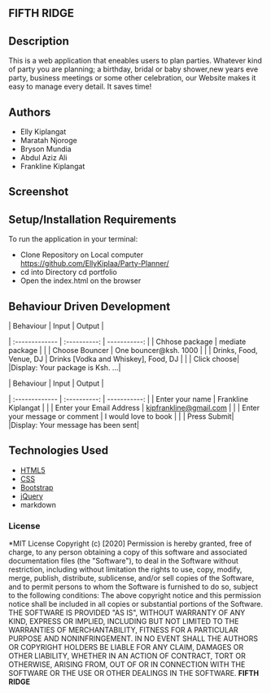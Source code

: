 ## FIFTH RIDGE

## Description
 This is a web application that eneables users to plan parties. Whatever kind of party you are planning; a birthday, bridal or baby shower,new years eve party, business meetings or some other celebration, our Website  makes it easy to manage every detail. It saves time!
 ## Authors
* Elly Kiplangat 
* Maratah Njoroge
* Bryson Mundia
* Abdul Aziz Ali
* Frankline Kiplangat

## Screenshot


## Setup/Installation Requirements
To run the application in your terminal:
- Clone Repository on Local computer https://github.com/EllyKiplaa/Party-Planner/  
- cd into Directory  cd portfolio
- Open the index.html on the browser

## Behaviour Driven Development
| Behaviour      | Input        | Output       |

| :------------- | :----------: | -----------: |
|  Chhose package  |   mediate package |     |
| Choose Bouncer  | One bouncer@ksh. 1000 |   |
| Drinks, Food, Venue, DJ   |  Drinks [Vodka and Whiskey], Food, DJ      |     |
| Click choose|     |Display: Your package is Ksh. ...|


| Behaviour      | Input        | Output       |

| :------------- | :----------: | -----------: |
|  Enter your name  |   Frankline Kiplangat |     |
| Enter your Email Address  | kipfrankline@gmail.com |   |
| Enter your message or comment   |  I would love to book      |     |
| Press Submit|     |Display: Your message has been sent|

## Technologies Used
- [HTML5](https://github.com/topics/html5)
- [CSS](https://github.com/topics/css3)
- [Bootstrap](https://github.com/topics/bootstrap)
- [jQuery](https://github.com/topics/javascript)
- markdown

### License
*MIT License
Copyright (c) [2020]
Permission is hereby granted, free of charge, to any person obtaining a copy
of this software and associated documentation files (the "Software"), to deal
in the Software without restriction, including without limitation the rights
to use, copy, modify, merge, publish, distribute, sublicense, and/or sell
copies of the Software, and to permit persons to whom the Software is
furnished to do so, subject to the following conditions:
The above copyright notice and this permission notice shall be included in all
copies or substantial portions of the Software.
THE SOFTWARE IS PROVIDED "AS IS", WITHOUT WARRANTY OF ANY KIND, EXPRESS OR
IMPLIED, INCLUDING BUT NOT LIMITED TO THE WARRANTIES OF MERCHANTABILITY,
FITNESS FOR A PARTICULAR PURPOSE AND NONINFRINGEMENT. IN NO EVENT SHALL THE
AUTHORS OR COPYRIGHT HOLDERS BE LIABLE FOR ANY CLAIM, DAMAGES OR OTHER
LIABILITY, WHETHER IN AN ACTION OF CONTRACT, TORT OR OTHERWISE, ARISING FROM,
OUT OF OR IN CONNECTION WITH THE SOFTWARE OR THE USE OR OTHER DEALINGS IN THE
SOFTWARE. **FIFTH RIDGE**